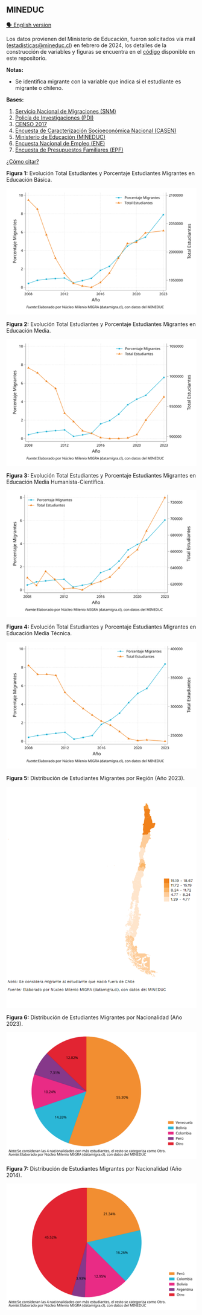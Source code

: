 ## MINEDUC

[🗣️ English version](./engmd/MINEDUC.html)

Los datos provienen del Ministerio de Educación, fueron solicitados vía mail (estadisticas@mineduc.cl) en febrero de 2024, los detalles de la construcción de variables y figuras se encuentra en el [código](https://github.com/NucleoMIGRA/Plataforma_privado/tree/main/bases/MINEDUC) disponible en este repositorio.

**Notas:**
-  Se identifica migrante con la variable que indica si el estudiante es migrante o chileno.  

**Bases:**
1. [Servicio Nacional de Migraciones (SNM)](./SNM.MD)
2. [Policía de Investigaciones (PDI)](./PDI.MD)
3. [CENSO 2017](./CENSO.MD)
4. [Encuesta de Caracterización Socioeconómica Nacional (CASEN)](./CASEN.MD)
5. [Ministerio de Educación (MINEDUC)](./MINEDUC.MD)
6. [Encuesta Nacional de Empleo (ENE)](./ENE.MD)
7. [Encuesta de Presupuestos Familiares (EPF)](./EPF.md)


[¿Cómo citar?](./citation.MD)


**Figura 1:** Evolución Total Estudiantes y Porcentaje Estudiantes Migrantes en Educación Básica.

![image](https://raw.githubusercontent.com/NucleoMIGRA/migra/6263ae8e7fa2de8042c12faf13bdc744f7b7d7d0/bases/MINEDUC/figuras_svg/figura_1.svg)

**Figura 2:** Evolución Total Estudiantes y Porcentaje Estudiantes Migrantes en Educación Media.

![image](https://raw.githubusercontent.com/NucleoMIGRA/migra/6263ae8e7fa2de8042c12faf13bdc744f7b7d7d0/bases/MINEDUC/figuras_svg/figura_2.svg)

**Figura 3:** Evolución Total Estudiantes y Porcentaje Estudiantes Migrantes en Educación Media Humanista-Científica.

![image](https://raw.githubusercontent.com/NucleoMIGRA/migra/6263ae8e7fa2de8042c12faf13bdc744f7b7d7d0/bases/MINEDUC/figuras_svg/figura_4.svg)

**Figura 4:** Evolución Total Estudiantes y Porcentaje Estudiantes Migrantes en Educación Media Técnica.

![image](https://raw.githubusercontent.com/NucleoMIGRA/migra/6263ae8e7fa2de8042c12faf13bdc744f7b7d7d0/bases/MINEDUC/figuras_svg/figura_5.svg)

**Figura 5:** Distribución de Estudiantes Migrantes por Región (Año 2023).

![image](https://github.com/NucleoMIGRA/migra/blob/main/bases/MINEDUC/figuras/figura_6.png?raw=true)

**Figura 6:** Distribución de Estudiantes Migrantes por Nacionalidad (Año 2023).

![image](https://raw.githubusercontent.com/NucleoMIGRA/migra/6263ae8e7fa2de8042c12faf13bdc744f7b7d7d0/bases/MINEDUC/figuras_svg/figura_7.svg)

**Figura 7:** Distribución de Estudiantes Migrantes por Nacionalidad (Año 2014).

![image](https://raw.githubusercontent.com/NucleoMIGRA/migra/6263ae8e7fa2de8042c12faf13bdc744f7b7d7d0/bases/MINEDUC/figuras_svg/figura_8.svg)

